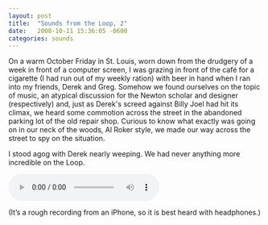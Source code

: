 ```yaml
---
layout: post
title:  "Sounds from the Loop, 2"
date:   2008-10-11 15:36:05 -0600
categories: sounds
---
```


On a warm October Friday in St. Louis, worn down from the drudgery of a week in front of a computer screen, I was grazing in front of the café for a cigarette (I had run out of my weekly ration) with beer in hand when I ran into my friends, Derek and Greg. Somehow we found ourselves on the topic of music, an atypical discussion for the Newton scholar and designer (respectively) and, just as Derek's screed against Billy Joel had hit its climax, we heard some commotion across the street in the abandoned parking lot of the old repair shop. Curious to know what exactly was going on in our neck of the woods, Al Roker style, we made our way across the street to spy on the situation.

I stood agog with Derek nearly weeping. We had never anything more incredible on the Loop.

<audio controls>
  <source src="http://www.andrewsimone.com/wp-content/uploads/random/Opera.ogg" type="audio/ogg">
  <source src="http://www.andrewsimone.com/wp-content/uploads/2008/10/Opera.mp3" type="audio/mpeg">
[Download](http://www.andrewsimone.com/wp-content/uploads/2008/10/Opera.mp3)
</audio>

(It’s a rough recording from an iPhone, so it is best heard with headphones.)